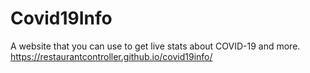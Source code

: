 # Covid19Info
A website that you can use to get live stats about COVID-19 and more. https://restaurantcontroller.github.io/covid19info/
